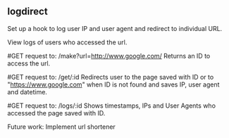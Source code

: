 ## logdirect
Set up a hook to log user IP and user agent and redirect to individual URL.

View logs of users who accessed the url. 

#GET request to:
/make?url=http://www.google.com/
Returns an ID to access the url. 

#GET request to:
/get/:id
Redirects user to the page saved with ID or to "https://www.google.com" when ID is not found and saves IP, user agent and datetime.

#GET request to:
/logs/:id
Shows timestamps, IPs and User Agents who accessed the page saved with ID.


Future work: 
Implement url shortener 
